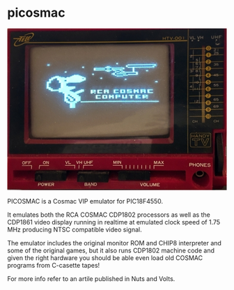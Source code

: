 # picosmac

![RAC-Snoopy title image](https://github.com/nyholku/picosmac/blob/main/rca-snoopy.JPG?raw=true)

PICOSMAC is a Cosmac VIP emulator for PIC18F4550.

It emulates both the RCA COSMAC CDP1802 processors as well as the CDP1861 video display 
running in realtime at emulated clock speed of 1.75 MHz producing NTSC compatible video signal.

The emulator includes the original monitor ROM and CHIP8 interpreter and some of the 
original games, but it also runs CDP1802 machine code and given the right hardware you should be able
even load old COSMAC programs from C-casette tapes!

For more info refer to an artile published in Nuts and Volts.
